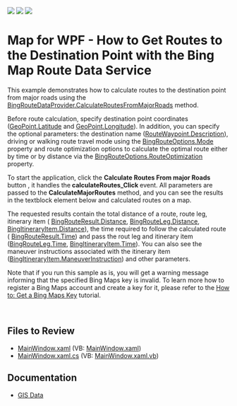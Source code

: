 <!-- default badges list -->
![](https://img.shields.io/endpoint?url=https://codecentral.devexpress.com/api/v1/VersionRange/128571517/22.2.2%2B)
[![](https://img.shields.io/badge/Open_in_DevExpress_Support_Center-FF7200?style=flat-square&logo=DevExpress&logoColor=white)](https://supportcenter.devexpress.com/ticket/details/E4250)
[![](https://img.shields.io/badge/📖_How_to_use_DevExpress_Examples-e9f6fc?style=flat-square)](https://docs.devexpress.com/GeneralInformation/403183)
<!-- default badges end -->

# Map for WPF - How to Get Routes to the Destination Point with the Bing Map Route Data Service  

<p>This example  demonstrates how to calculate routes to the destination point from major roads using the <a href="http://documentation.devexpress.com/#WPF/DevExpressXpfMapBingRouteDataProvider_CalculateRoutesFromMajorRoadstopic"><u>BingRouteDataProvider.CalculateRoutesFromMajorRoads</u></a> method.</p><p>Before route calculation, specify destination point coordinates (<a href="http://documentation.devexpress.com/#WPF/DevExpressXpfMapGeoPoint_Latitudetopic"><u>GeoPoint.Latitude</u></a> and <a href="http://documentation.devexpress.com/#WPF/DevExpressXpfMapGeoPoint_Longitudetopic"><u>GeoPoint.Longitude</u></a>). In addition, you can specify the optional parameters: the destination name (<a href="http://documentation.devexpress.com/#WPF/DevExpressXpfMapRouteWaypoint_Descriptiontopic"><u>RouteWaypoint.Description</u></a>), driving or walking route travel mode using the <a href="http://documentation.devexpress.com/#WPF/DevExpressXpfMapBingRouteOptions_Modetopic"><u>BingRouteOptions.Mode</u></a> property and route optimization options to calculate the optimal route either by time or by distance via the <a href="http://documentation.devexpress.com/#WPF/DevExpressXpfMapBingRouteOptions_RouteOptimizationtopic"><u>BingRouteOptions.RouteOptimization</u></a> property.</p><p>To start the application, click the <strong>Calculate Routes From major Roads</strong> button , it handles the<strong> calculateRoutes_Click </strong>event.  All parameters are passed to the <strong>CalculateMajorRoutes</strong> method, and you can see the results in the textblock element below and calculated routes on a map. </p><p>The requested results contain the total distance of a route, route leg, itinerary item ( <a href="http://documentation.devexpress.com/#WPF/DevExpressXpfMapBingRouteResult_Distancetopic"><u>BingRouteResult.Distance</u></a>, <a href="http://documentation.devexpress.com/#WPF/DevExpressXpfMapBingRouteLeg_Distancetopic"><u>BingRouteLeg.Distance</u></a>, <a href="http://documentation.devexpress.com/#WPF/DevExpressXpfMapBingItineraryItem_Distancetopic"><u>BingItineraryItem.Distance</u></a>), the time required to follow the calculated route ( <a href="http://documentation.devexpress.com/#WPF/DevExpressXpfMapBingRouteResult_Timetopic"><u>BingRouteResult.Time</u></a>) and pass the rout leg and itinerary item (<a href="http://documentation.devexpress.com/#WPF/DevExpressXpfMapBingRouteLeg_Timetopic"><u>BingRouteLeg.Time</u></a>, <a href="http://documentation.devexpress.com/#WPF/DevExpressXpfMapBingItineraryItem_Timetopic"><u>BingItineraryItem.Time</u></a>). You can also see the maneuver instructions  associated with the itinerary item (<a href="http://documentation.devexpress.com/#WPF/DevExpressXpfMapBingItineraryItem_ManeuverInstructiontopic"><u>BingItineraryItem.ManeuverInstruction</u></a>) and other parameters.</p><p>Note that if you run this sample as is, you will get a warning message informing that the specified Bing Maps key is invalid. To learn more how to register a Bing Maps account and create a key for it,  please refer to the <a href="http://documentation.devexpress.com/#WPF/CustomDocument10974"><u>How to: Get a Bing Maps Key</u></a> tutorial.</p><br />

## Files to Review

* [MainWindow.xaml](./CS/CalculateRoutesFromMajorRoads/MainWindow.xaml) (VB: [MainWindow.xaml](./VB/CalculateRoutesFromMajorRoads/MainWindow.xaml))
* [MainWindow.xaml.cs](./CS/CalculateRoutesFromMajorRoads/MainWindow.xaml.cs) (VB: [MainWindow.xaml.vb](./VB/CalculateRoutesFromMajorRoads/MainWindow.xaml.vb))

## Documentation

* [GIS Data](https://docs.devexpress.com/WPF/17886/controls-and-libraries/map-control/gis-data)


